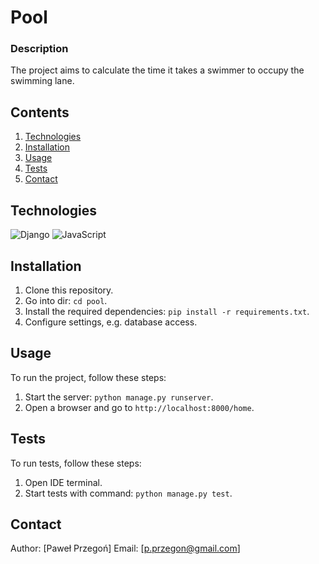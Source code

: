 # Pool

### Description

The project aims to calculate the time it takes a swimmer to occupy the swimming lane.

## Contents

1. [Technologies](#technologies)
2. [Installation](#installation)
3. [Usage](#usage)
4. [Tests](#tests)
5. [Contact](#contact)

## Technologies


![Django](https://img.shields.io/badge/Django-092E20?style=for-the-badge&logo=django&logoColor=white)
![JavaScript](https://img.shields.io/badge/javascript-%23323330.svg?style=for-the-badge&logo=javascript&logoColor=%23F7DF1E)

## Installation

1. Clone this repository.
2. Go into dir: `cd pool`.
3. Install the required dependencies: `pip install -r requirements.txt`.
4. Configure settings, e.g. database access.

## Usage

To run the project, follow these steps:

1. Start the server: `python manage.py runserver`.
2. Open a browser and go to `http://localhost:8000/home`.

## Tests

To run tests, follow these steps:

1. Open IDE terminal.
2. Start tests with command: `python manage.py test`.

## Contact

Author: [Paweł Przegoń]
Email: [p.przegon@gmail.com]
